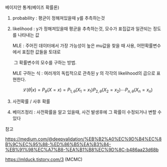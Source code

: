 

베이지안 통계(베이즈 확률론)



1. probability :  평균이 정해져있을때 y를 추측하는것

2. likelihood : y가 정해져있을때 평균을 추측하는것, 모수가 표집값과 일관되는 정도를 나타내는 값

   MLE : 주어진 데이터에서 가장 가능성이 높은 mu값을 찾을 때 사용, 어떤확률변수에서 표집한 값들을 토대로 

   ​	그 확률변수의 모수를 구하는 방법.

    

   MLE 구하는 식 : 여러개의 독립적으로 관측된 y 의 각각의 likelihood의 곱으로 표현한다.


   $$
   {\mathcal {L}}(\theta |x)=P_{\theta }(X=x)=P_{1,\theta }(X_{1}=x_{1})P_{2,\theta }(X_{2}=x_{2})\cdots P_{n,\theta }(X_{n}=x_{n})
   $$

   

3. 사전확률  / 사후 확률

   

4. 베이즈정리 : 사전확률을 알고 있을때, 사건 발생후에 그 확률이 수정되거나 변할 수 있다

   



참고 

https://medium.com/@deepvalidation/%EB%B2%A0%EC%9D%B4%EC%8B%9C%EC%95%88-%ED%86%B5%EA%B3%84-%EB%91%98%EC%A7%B8-%EA%B1%B8%EC%9D%8C-b486aa23d68b



https://mlduck.tistory.com/3 (MCMC)